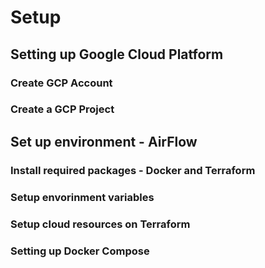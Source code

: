 # Setup

## Setting up Google Cloud Platform
### Create GCP Account

### Create a GCP Project

## Set up environment - AirFlow
### Install required packages - Docker and Terraform

### Setup envorinment variables

### Setup cloud resources on Terraform

### Setting up Docker Compose

